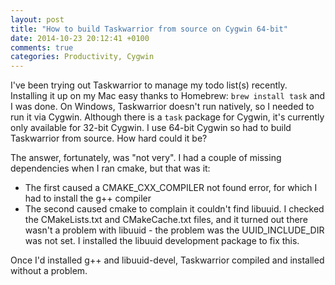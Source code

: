 ```yaml
---
layout: post
title: "How to build Taskwarrior from source on Cygwin 64-bit"
date: 2014-10-23 20:12:41 +0100
comments: true
categories: Productivity, Cygwin
---
```


I've been trying out Taskwarrior to manage my todo list(s) recently. Installing it up on my Mac easy thanks to Homebrew: `brew install task` and I was done. On Windows, Taskwarrior doesn't run natively, so I needed to run it via Cygwin. Although there is a `task` package for Cygwin, it's currently only available for 32-bit Cygwin. I use 64-bit Cygwin so had to build Taskwarrior from source. How hard could it be?

The answer, fortunately, was "not very". I had a couple of missing dependencies when I ran cmake, but that was it:

- The first caused a CMAKE_CXX_COMPILER not found error, for which I had to install the g++ compiler
- The second caused cmake to complain it couldn't find libuuid. I checked the CMakeLists.txt and CMakeCache.txt files, and it turned out there wasn't a problem with libuuid - the problem was the UUID_INCLUDE_DIR was not set. I installed the libuuid development package to fix this.

Once I'd installed g++ and libuuid-devel, Taskwarrior compiled and installed without a problem.
